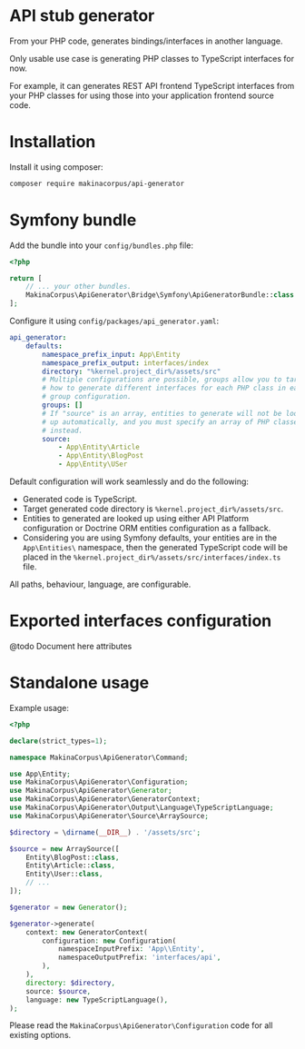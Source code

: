 # API stub generator

From your PHP code, generates bindings/interfaces in another language.

Only usable use case is generating PHP classes to TypeScript interfaces for now.

For example, it can generates REST API frontend TypeScript interfaces from your
PHP classes for using those into your application frontend source code.

# Installation

Install it using composer:

```sh
composer require makinacorpus/api-generator
```

# Symfony bundle

Add the bundle into your `config/bundles.php` file:

```php
<?php

return [
    // ... your other bundles.
    MakinaCorpus\ApiGenerator\Bridge\Symfony\ApiGeneratorBundle::class => ['all' => true],
];
```

Configure it using `config/packages/api_generator.yaml`:

```yaml
api_generator:
    defaults:
        namespace_prefix_input: App\Entity
        namespace_prefix_output: interfaces/index
        directory: "%kernel.project_dir%/assets/src"
        # Multiple configurations are possible, groups allow you to target
        # how to generate different interfaces for each PHP class in each
        # group configuration.
        groups: []
        # If "source" is an array, entities to generate will not be looked
        # up automatically, and you must specify an array of PHP classes
        # instead.
        source:
            - App\Entity\Article
            - App\Entity\BlogPost
            - App\Entity\USer
```

Default configuration will work seamlessly and do the following:

 - Generated code is TypeScript.
 - Target generated code directory is `%kernel.project_dir%/assets/src`.
 - Entities to generated are looked up using either API Platform configuration
   or Doctrine ORM entities configuration as a fallback.
 - Considering you are using Symfony defaults, your entities are in the
   `App\Entities\` namespace, then the generated TypeScript code will be placed
   in the `%kernel.project_dir%/assets/src/interfaces/index.ts` file.

All paths, behaviour, language, are configurable.

# Exported interfaces configuration

@todo Document here attributes

# Standalone usage

Example usage:

```php
<?php

declare(strict_types=1);

namespace MakinaCorpus\ApiGenerator\Command;

use App\Entity;
use MakinaCorpus\ApiGenerator\Configuration;
use MakinaCorpus\ApiGenerator\Generator;
use MakinaCorpus\ApiGenerator\GeneratorContext;
use MakinaCorpus\ApiGenerator\Output\Language\TypeScriptLanguage;
use MakinaCorpus\ApiGenerator\Source\ArraySource;

$directory = \dirname(__DIR__) . '/assets/src';

$source = new ArraySource([
    Entity\BlogPost::class,
    Entity\Article::class,
    Entity\User::class,
    // ...
]);

$generator = new Generator();

$generator->generate(
    context: new GeneratorContext(
        configuration: new Configuration(
            namespaceInputPrefix: 'App\\Entity',
            namespaceOutputPrefix: 'interfaces/api',
        ),
    ),
    directory: $directory,
    source: $source,
    language: new TypeScriptLanguage(),
);
```

Please read the `MakinaCorpus\ApiGenerator\Configuration` code for all existing options.
